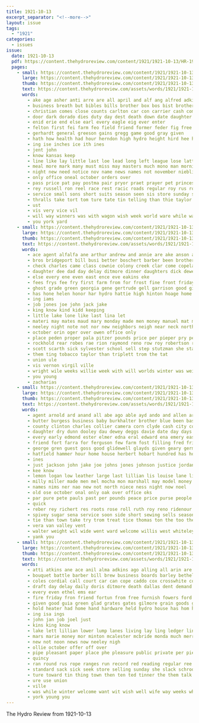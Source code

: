 ```yaml
---
title: 1921-10-13
excerpt_separator: "<!--more-->"
layout: issue
tags:
  - "1921"
categories:
  - issues
issue:
  date: 1921-10-13
  pdf: https://content.thehydroreview.com/content/1921/1921-10-13/HR-1921-10-13.pdf
  pages:
    - small: https://content.thehydroreview.com/content/1921/1921-10-13/small/HR-1921-10-13-01.jpg
      large: https://content.thehydroreview.com/content/1921/1921-10-13/large/HR-1921-10-13-01.jpg
      thumb: https://content.thehydroreview.com/content/1921/1921-10-13/thumbnails/HR-1921-10-13-01.jpg
      text: https://content.thehydroreview.com/assets/words/1921/1921-10-13/HR-1921-10-13-01.txt
      words:
        - ake age asher anti arre are all april and alf ang alfred adkins america
        - business breath but bibles bills brother box bos bist brothers bet blue bank big best been bros began ball blakley buy burge burgess ban
        - christian comes close counts carlton car con carrier cash company condi city can come care clinton cue course clement chas christ cleveland citizen church carn
        - door dark dorado dies duty day dest death down date daughter during ditmore doing drinks demo does
        - enid erie end else earl every eagle eig ever enter
        - felton first fei farm feo field friend former feder fig free ference fan from fern fine forward fae for
        - gerhardt general greeson gains gregg game good gray given
        - hath how health had hour herndon high hydro height hird hee hurray held hinton hays home hach hould hobby hon henke her has havey husbands house him hold hatfield hater haid
        - ing ise inches ice ith ines
        - jent john
        - know kansas keep
        - line like lay little last loe lead long left league lose latter lowe lesson light laughbaum late leader
        - meal more mark many must miss may masters much mono man morning members moore maclean monday millard mclean monette myers meth made most mail music mine
        - night new need notice nov name news names not november niebling now numbers ness never nee
        - only office oneal october orders over
        - pass price pat pay postma pair pryor praet prayer pet princess people part poe pee pick proper patron parker pos power pastor parke puri pope powder public postal present president post
        - rey russell ron reel race rest racic roads regular roy rus room ray run rea route riven rett
        - service small sons short suits season seen sis store sunday she shown such signal study school stunz sik sunda subject sund six soon special stiff speech sister session scott see sah sad street sible safe show sult seo ser sale second
        - thralls take tort tom ture tate tin telling than thie taylor then treas tees the them town tell touch tes tha
        - ust
        - vis very vice vil
        - will way winners was with wagon wish week world ware while wade won went white west weeks wonder worth wire washer winking whitley waite winning win wharton word weatherford well
        - you york yard
    - small: https://content.thehydroreview.com/content/1921/1921-10-13/small/HR-1921-10-13-02.jpg
      large: https://content.thehydroreview.com/content/1921/1921-10-13/large/HR-1921-10-13-02.jpg
      thumb: https://content.thehydroreview.com/content/1921/1921-10-13/thumbnails/HR-1921-10-13-02.jpg
      text: https://content.thehydroreview.com/assets/words/1921/1921-10-13/HR-1921-10-13-02.txt
      words:
        - ace agent alfalfa ane arthur andrew and annie are ake anson all ayo
        - bros bridgeport bill busi better boschert barber been brother brand bradley busic bethany barr broom burk brood best
        - check charles came class cownie colony creek clar come copeland corn camel cutting cach crissman coats cloninger cattle can cole cost cox cedar clyde claud cecil clery cheap
        - daughter dee dad day delay ditmore dinner daughters dick dewey diggs date
        - else every ene even east ence eve eakins eke
        - fees frys fee fry first farm from for frost fine front friday folks freedom faster fram fies frank fost
        - ghost grade green georgia gene gertrude gell garrison good gin given glady guest gess
        - has hone helen honor har hydro hattie high hinton hoage home had hen her henry hennen halter herndon hom hes hollis
        - ing iams
        - job jones joe john jack jake
        - king know kind kidd keeping
        - little lake lone like last lina let
        - materi may mates maud mary monday made men money manuel mat mound miles market miss miller morning merten mon morn matter
        - neeley night note not nor new neighbors neigh near neck north now
        - october orin oger over owen office only
        - place peden proper pala pitzer pounds price per pieper pry peter payne post parks
        - rockhold rear robes rae rion raymond reno row roy robertson robert rien
        - scott scarth sick sylvester school sell step stutzman she star son standard store skill saturday sar spain south sunday sale shoats stover second sat send sun
        - them ting tobacco taylor than triplett trom the tat
        - union ule
        - vis vernon virgil ville
        - wright wile weeks willie week with will worlds winter was wei waid why wife wise west wisel weatherford
        - you young
        - zacharias
    - small: https://content.thehydroreview.com/content/1921/1921-10-13/small/HR-1921-10-13-03.jpg
      large: https://content.thehydroreview.com/content/1921/1921-10-13/large/HR-1921-10-13-03.jpg
      thumb: https://content.thehydroreview.com/content/1921/1921-10-13/thumbnails/HR-1921-10-13-03.jpg
      text: https://content.thehydroreview.com/assets/words/1921/1921-10-13/HR-1921-10-13-03.txt
      words:
        - agent arnold ard anand all abe ago able ayd ando and allen are
        - butter burgess business baby burkhalter brother blue been bas bertha busi brown blakely big broom band burg but ben barber braley buy bees buyers bradley bryant bank beer bring book bright bureau
        - county clinton charles collier camera corn clyde cash city court copeland cali card can cook canute come chey chas child car clock col clara choo colorado conrad cox came
        - daughter dry dunn dooley dau dewey deggs davie date day days director dancona daily dinner dungan doe david
        - every early edmond ester elmer edna eral edward ena emery east ean ever earl emer ener
        - friend fort farra for ferguson few farm fost filling fred friends from friday free franklin folks fee ford fine foote first
        - george gren guest goss good glidewell glayds given geary german ger gordon gardner garver gladys gene
        - hatfield hammer hour home house herbert hobart hundred has how howard had hydro her high hom hinton homme hobby haye hafer hammers huss henke
        - ines
        - just jackson john jake joe johns jones johnson justice jordan juli
        - kee know
        - lemon logan low leather large last lillian lis louise lane live like lowell little learned lead left
        - milly miller made men mel mocha mon marshall may model money most mong monday mary mond moore miss miles mee
        - names nims ner nao new not north niece ness night now noel
        - old ose october onal only oak over office oks
        - par pure pete pauls past per pounds peace price purse people press pepe powder pauli
        - quick
        - reber rey richert res roots rose roll ruth roy reno ridenour rai rom rome
        - spivey sugar sena service soon side short sewing sells season sunday saving street south smooth scott snyder sum self stover sales sick silk staples saturday said start school sell sale sou sun see stock small september straus smith salt sylvester sage star
        - tie than town take try trom treat tice thomas ton the too them
        - vera van valley vent
        - walter weight wil wide went ward welcome willis west whiteley white wagon write work williams was weeks wall with wyatt wilson week wesley walt will washer watch wife wey weatherford weather
        - yank you
    - small: https://content.thehydroreview.com/content/1921/1921-10-13/small/HR-1921-10-13-04.jpg
      large: https://content.thehydroreview.com/content/1921/1921-10-13/large/HR-1921-10-13-04.jpg
      thumb: https://content.thehydroreview.com/content/1921/1921-10-13/thumbnails/HR-1921-10-13-04.jpg
      text: https://content.thehydroreview.com/assets/words/1921/1921-10-13/HR-1921-10-13-04.txt
      words:
        - atti atkins ane ace anil alma adkins ago alling all arin are and aid ani ales
        - bouquet battle barber bill brew business boards barley bethel bout bryson been box bus brief branson body burley boys beacon buggy but
        - coles cordial call court car can cope caddo cox crosswhite cobb collins cali cost cosner cool chi company candy columbus christian cross church cheap city cotton county christians
        - draft day delay daily doris ditmore death dallas dent demand down drag
        - every even ethel ems ear
        - fire friday fron friend fortun from free furnish fowers ford fund fort for folks farm
        - given good guia green glad grates gates gilmore grain goods greeson
        - hold heater had home hand hardware held hydro house has hom harvey half hot
        - ing isa ings
        - john jan job joel just
        - kins king know
        - lake lett lillian lower lump lanes living lay ling ledger line lose less last
        - mars marie money mor minton mcalester mcbride monda much merry means mou may mildred market mckay monday
        - new not noon news now neeley nigh
        - ollie october offer off over
        - pipe pleasant paper place phe pleasure public private per piedmont
        - quincy
        - ran round rus rope ranges run record red reading regular ree ridge
        - standard sack sick seek store selling sunday she slack schroder set service september sun sodders screen soon stove sale such sin say sedan supply sales south sina summer stoves simmons
        - ture toward tin thing town then ten ted tinner the them talk try thomas
        - ure use union
        - ville
        - was while winter welcome want wit wish well wife way weeks why worth week whitely world will with went
        - york young you
---
```


The Hydro Review from 1921-10-13

<!--more-->

